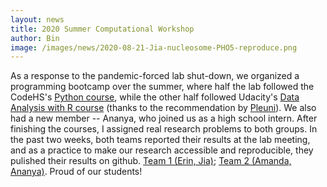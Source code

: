 ```yaml
---
layout: news
title: 2020 Summer Computational Workshop
author: Bin
image: /images/news/2020-08-21-Jia-nucleosome-PHO5-reproduce.png
---
```


As a response to the pandemic-forced lab shut-down, we organized a programming bootcamp over the summer, where half the lab followed the CodeHS's [Python course](https://codehs.com/course/python3/overview), while the other half followed Udacity's [Data Analysis with R course](https://www.udacity.com/course/data-analysis-with-r--ud651) (thanks to the recommendation by [Pleuni](https://abetterscientist.wordpress.com/2020/05/07/how-we-run-an-inclusive-online-coding-program-for-biology-and-chem-undergrads-in-2020/)). We also had a new member -- Ananya, who joined us as a high school intern. After finishing the courses, I assigned real research problems to both groups. In the past two weeks, both teams reported their results at the lab meeting, and as a practice to make our research accessible and reproducible, they pulished their results on github. [Team 1 (Erin, Jia)](https://github.com/binhe-lab/Summer-2020-Nucleosome-Occupancy); [Team 2 (Amanda, Ananya)](https://github.com/ananyaab/CGlabrata). Proud of our students!
